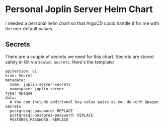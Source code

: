 # Personal Joplin Server Helm Chart

I needed a personal helm chart so that ArgoCD could handle it for me with the non-default values.


## Secrets

There are a couple of secrets we need for this chart. Secrets are stored safely in Git via `Sealed Secrets`. Here's the
template:

```
apiVersion: v1
kind: Secret
metadata:
  name: joplin-server-secrets
  namespace: joplin-server
type: Opaque
data:
  # You can include additional key value pairs as you do with Opaque Secrets
  postgresql-password: REPLACE
  postgresql-postgres-password: REPLACE
  POSTGRES_PASSWORD: REPLACE
```
